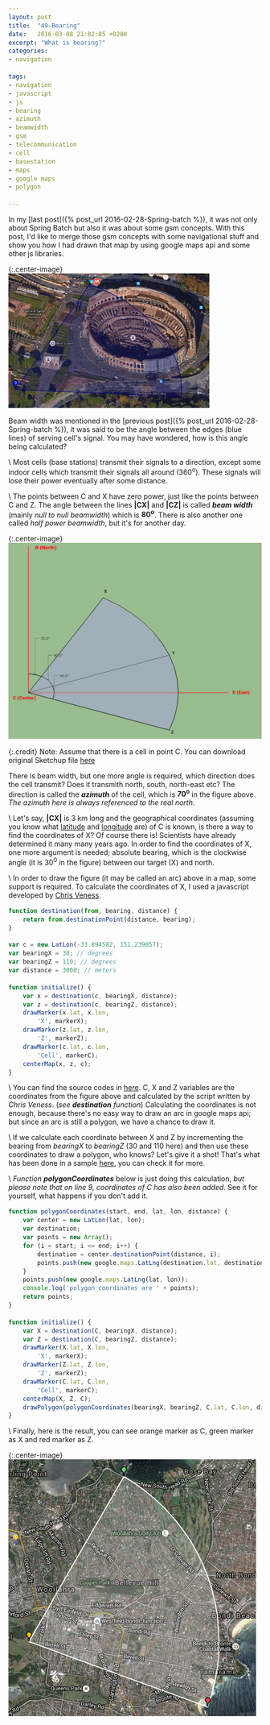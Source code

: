 ```yaml
---
layout: post
title:  "49-Bearing"
date:   2016-03-08 21:02:05 +0200
excerpt: "What is bearing?"
categories: 
- navigation

tags:
- navigation
- javascript
- js
- bearing
- azimuth
- beamwidth
- gsm
- telecommunication
- cell
- basestation
- maps
- google maps
- polygon

---
```


In my [last post]({% post_url 2016-02-28-Spring-batch %}), it was not only about Spring Batch but also it was about
some gsm concepts. With this post, I'd like to merge those gsm concepts with some navigational stuff and show you 
how I had drawn that map by using google maps api and some other js libraries.


{:.center-image}
![Measurements](/images/49/measurements.png)


Beam width was mentioned in the [previous post]({% post_url 2016-02-28-Spring-batch %}), 
it was said to be the angle between the edges (blue lines) of serving cell's signal. 
You may have wondered, how is this angle being calculated? 

\\
Most cells (base stations) transmit their signals to a direction, except some indoor cells which transmit their 
signals all around (360<sup>o</sup>). These signals will lose their power eventually after some distance.

\\
The points between C and X have zero power, just like the points between C and Z. 
The angle between the lines **|CX|** and **|CZ|** is called ***beam width*** (mainly *null to null beamwidth*) 
which is **80<sup>o</sup>**. There is also another one called *half power beamwidth*, but it's for another day.


{:.center-image}
![Cell](/images/49/cell.png)

{:.credit}
Note: Assume that there is a cell in point C. You can download original Sketchup file [here](/assets/cell.skp)



There is beam width, but one more angle is required, which direction does the cell transmit? Does it transmith north, south, north-east etc?
The direction is called the ***azimuth*** of the cell, which is **70<sup>o</sup>** in the figure above. 
*The azimuth here is always referenced to the real north.*

\\
Let's say, **|CX|** is 3 km long and the geographical coordinates (assuming you know what [latitude][LatLink] and [longitude][LonLink] are) 
of C is known, is there a way to find the coordinates of X? Of course there is! Scientists have already determined it many many years ago.
In order to find the coordinates of X, one more argument is needed; absolute bearing, which is the clockwise angle (it is 30<sup>0</sup> in the figure) 
between our target (X) and north.

\\
In order to draw the figure (it may be called an arc) above in a map, some support is required.
To calculate the coordinates of X, I used a javascript developed by [Chris Veness](http://www.movable-type.co.uk/scripts/latlong.html).

~~~ javascript
function destination(from, bearing, distance) {
	return from.destinationPoint(distance, bearing);
}

var c = new LatLon(-33.894582, 151.239057);
var bearingX = 30; // degrees
var bearingZ = 110; // degrees
var distance = 3000; // meters

function initialize() {
	var x = destination(c, bearingX, distance);
	var z = destination(c, bearingZ, distance);
	drawMarker(x.lat, x.lon, 
		'X', markerX);
	drawMarker(z.lat, z.lon, 
		'Z', markerZ);
	drawMarker(c.lat, c.lon,
		'Cell', markerC);
	centerMap(x, z, c);
}
~~~

\\
You can find the source codes in [here](https://github.com/gokhant/blog-examples/tree/master/49). 
C, X and Z variables are the coordinates from the figure above and calculated by the script written by *Chris Veness*. (*see **destination** function*)
Calculating the coordinates is not enough, because there's no easy way to draw an arc in google maps api; but since an arc is still a polygon, 
we have a chance to draw it. 

\\
If we calculate each coordinate between X and Z by incrementing the bearing from *bearingX* to *bearingZ* (30 and 110 here) 
and then use these coordinates to draw a polygon, who knows? Let's give it a shot! 
That's what has been done in a sample [here](http://www.geocodezip.com/), you can check it for more.

\\
*Function **polygonCoordinates*** below is just doing this calculation, *but please note that on line 9, 
coordinates of C has also been added*. See it for yourself, what happens if you don't add it.

~~~ javascript
function polygonCoordinates(start, end, lat, lon, distance) {
	var center = new LatLon(lat, lon);
	var destination;
	var points = new Array();
	for (i = start; i <= end; i++) {
		destination = center.destinationPoint(distance, i);
		points.push(new google.maps.LatLng(destination.lat, destination.lon));
	}
	points.push(new google.maps.LatLng(lat, lon));
	console.log('polygon coordinates are ' + points);
	return points;
}

function initialize() {
	var X = destination(C, bearingX, distance);
	var Z = destination(C, bearingZ, distance);
	drawMarker(X.lat, X.lon, 
		'X', markerX);
	drawMarker(Z.lat, Z.lon, 
		'Z', markerZ);
	drawMarker(C.lat, C.lon,
		'Cell', markerC);
	centerMap(X, Z, C);
	drawPolygon(polygonCoordinates(bearingX, bearingZ, C.lat, C.lon, distance));
}
~~~ 

\\
Finally, here is the result, you can see orange marker as C, green marker as X and red marker as Z.

{:.center-image}
![Result](/images/49/result.png)

[LatLink]: https://en.wikipedia.org/wiki/Latitude
[LonLink]: https://en.wikipedia.org/wiki/Longitude